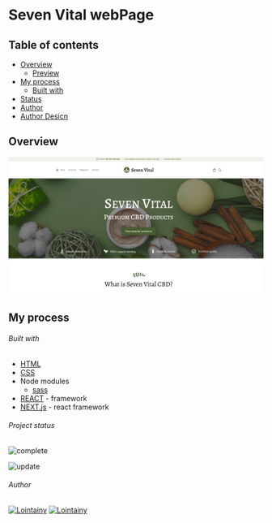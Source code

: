 # Seven Vital webPage

## Table of contents

- [Overview](#overview)
  - [Preview](https://seven-vital.vercel.app/)
- [My process](#my-process)
  - [Built with](#built-with)
- [Status](#project-status)
- [Author](#author)
- [Author Desicn](#author-design)

## Overview

![screenshot](./design/preview.png)

## My process

###### Built with

- [HTML](https://developer.mozilla.org/en-US/docs/Web/HTML)
- [CSS](https://developer.mozilla.org/en-US/docs/Web/CSS)
- Node modules
  - [sass](https://sass-lang.com/)
- [REACT](https://reactjs.org/) - framework
- [NEXT.js](https://nextjs.org/) - react framework

###### Project status

![complete](https://img.shields.io/badge/project_created:-17.08.2023-333?style=for-the-badge&labelColor=e7901f)

![update](https://img.shields.io/badge/last_update:-23.08.2023-333?style=for-the-badge&labelColor=1fe783)

###### Author

[![Lointainy](https://img.shields.io/badge/-lointainy-333?style=for-the-badge&logo=github&&logoColor=FFF)](https://github.com/Lointainy)
[![Lointainy](https://img.shields.io/badge/-Sulim-333?style=for-the-badge&logo=github&&logoColor=FFF)](https://dianab.work/)

